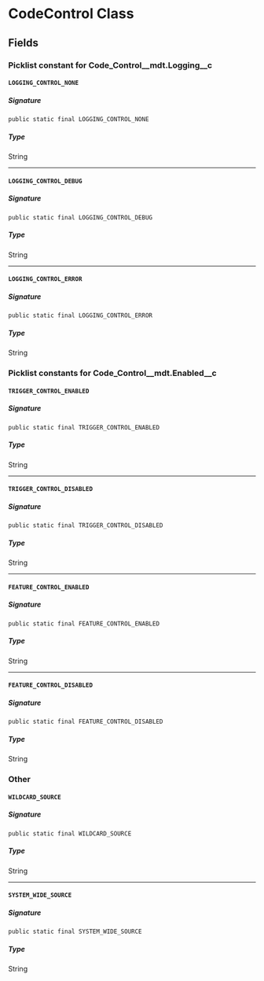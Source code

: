 # CodeControl Class

## Fields
### Picklist constant for Code_Control__mdt.Logging__c
#### `LOGGING_CONTROL_NONE`

##### Signature
```apex
public static final LOGGING_CONTROL_NONE
```

##### Type
String

---

#### `LOGGING_CONTROL_DEBUG`

##### Signature
```apex
public static final LOGGING_CONTROL_DEBUG
```

##### Type
String

---

#### `LOGGING_CONTROL_ERROR`

##### Signature
```apex
public static final LOGGING_CONTROL_ERROR
```

##### Type
String

### Picklist constants for Code_Control__mdt.Enabled__c
#### `TRIGGER_CONTROL_ENABLED`

##### Signature
```apex
public static final TRIGGER_CONTROL_ENABLED
```

##### Type
String

---

#### `TRIGGER_CONTROL_DISABLED`

##### Signature
```apex
public static final TRIGGER_CONTROL_DISABLED
```

##### Type
String

---

#### `FEATURE_CONTROL_ENABLED`

##### Signature
```apex
public static final FEATURE_CONTROL_ENABLED
```

##### Type
String

---

#### `FEATURE_CONTROL_DISABLED`

##### Signature
```apex
public static final FEATURE_CONTROL_DISABLED
```

##### Type
String

### Other
#### `WILDCARD_SOURCE`

##### Signature
```apex
public static final WILDCARD_SOURCE
```

##### Type
String

---

#### `SYSTEM_WIDE_SOURCE`

##### Signature
```apex
public static final SYSTEM_WIDE_SOURCE
```

##### Type
String